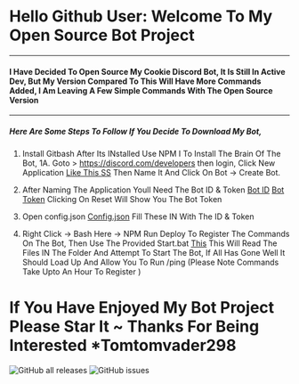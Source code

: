 # Hello Github User: Welcome To My Open Source Bot Project

<hr>

#### I Have Decided To Open Source My Cookie Discord Bot, It Is Still In Active Dev, But My Version Compared To This Will Have More Commands Added, I Am Leaving A Few Simple Commands With The Open Source Version

<hr>

##### Here Are Some Steps To Follow If You Decide To Download My Bot,

1. Install Gitbash After Its INstalled Use  NPM I To Install The Brain Of The Bot,
1A. Goto > https://discord.com/developers then login, Click New Application [Like This SS](https://i.imgur.com/eTnWSKW.png) Then Name It And Click On Bot -> Create Bot.

2. After Naming The Application Youll Need The Bot ID & Token [Bot ID](https://i.imgur.com/rmG41rB.png)
[Bot Token](https://i.imgur.com/b8bHQpj.png) Clicking On Reset Will Show You The Bot Token

3. Open config.json [Config.json](https://i.imgur.com/HQeXX1y.png) Fill These IN With The ID & Token

4. Right Click -> Bash Here -> NPM Run Deploy To Register The Commands On The Bot, Then Use The Provided Start.bat [This](https://i.imgur.com/0M9Gfxq.png) This Will Read The Files IN The Folder And Attempt To Start The Bot, If All Has Gone Well It Should Load Up And Allow You To Run /ping (Please Note Commands Take Upto An Hour To Register )


# If You Have Enjoyed My Bot Project Please Star It ~ Thanks For Being Interested *Tomtomvader298


![GitHub all releases](https://img.shields.io/github/downloads/Tomtom-Skywalker/Cookie-/total?style=for-the-badge) ![GitHub issues](https://img.shields.io/github/issues-raw/Tomtom-Skywalker/Cookie-?style=for-the-badge)
